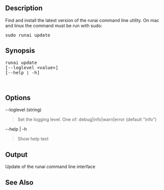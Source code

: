 ## Description

Find and install the latest version of the runai command line utility. On mac and linux the command must be run with sudo:

<pre>sudo runai update</pre>

## Synopsis

<pre>runai update<br/>[--loglevel &lt;value&gt;]<br/>[--help | -h]</pre>

&nbsp;

## Options

--loglevel (string)

>  Set the logging level. One of: debug|info|warn|error (default "info")

--help | -h

>  Show help text

## Output

Update of the runai command line interface

## See Also